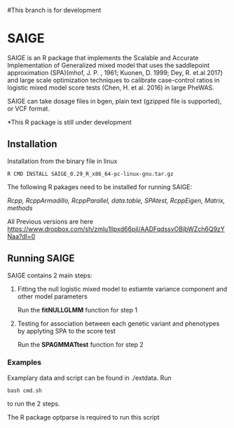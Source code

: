 #This branch is for development

# SAIGE

SAIGE is an R package that implements the Scalable and Accurate Implementation of Generalized mixed model that uses the 
saddlepoint approximation (SPA)(mhof, J. P. , 1961; Kuonen, D. 1999; Dey, R. et.al 2017) 
and large scale optimization techniques to calibrate case-control ratios in logistic mixed model score tests
(Chen, H. et al. 2016) in large PheWAS. 

SAIGE can take dosage files in bgen, plain text (gzipped file is supported), or VCF format.

*This R package is still under development


## Installation
Installation from the binary file in linux

    R CMD INSTALL SAIGE_0.29_R_x86_64-pc-linux-gnu.tar.gz

The following R pakages need to be installed for running SAIGE:

*Rcpp, RcppArmadillo, RcppParallel, data.table, SPAtest, RcppEigen, Matrix, methods*

All Previous versions are here https://www.dropbox.com/sh/zmlu1llpxd66pjl/AADFqdssvOBjbWZch6Q9zYNaa?dl=0

## Running SAIGE

SAIGE contains 2 main steps:

1. Fitting the null logistic mixed model to estiamte variance component and other model parameters

    Run the **fitNULLGLMM** function for step 1
    
2. Testing for association between each genetic variant and phenotypes by applyting SPA to the score test
    
    Run the **SPAGMMATtest** function for step 2
    
### Examples

Examplary data and script can be found in ./extdata. Run 

    bash cmd.sh

to run the 2 steps. 

The R package optparse is required to run this script






